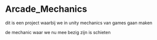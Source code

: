 # Arcade_Mechanics

dit is een project waarbij we in unity mechanics van games gaan maken 

de mechanic waar we nu mee bezig zijn is schieten
